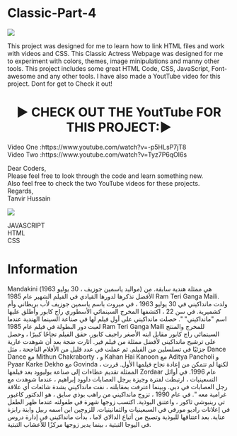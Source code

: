 # Classic-Part-4

<img align="center" src="https://www.koimoi.com/wp-content/new-galleries/2021/06/ram-teri-ganga-maili-actress-mandakinis-stunning-pictures-are-breaking-the-internet-001.jpg" />

This project was designed for me to learn how to link HTML files and work with videos and CSS. This Classic Actress Webpage was designed for me to experiment with colors, themes, image minipulations and manny other tools. This project includes some great HTML Code, CSS,  JavaScript, Font-awesome and any other tools. I have also made a YoutTube video for this project. Dont for get to Check it out!

<h1 align="center">▶️ CHECK OUT THE YoutTube FOR THIS PROJECT:▶️ </h1>
Video One :https://www.youtube.com/watch?v=-p5HLsP7jT8 <br>
Video Two :https://www.youtube.com/watch?v=Tyz7P6qOl6s <br>

Dear Coders, <br>
Please feel free to look through the code and learn something new. <br> 
Also feel free to check the two YouTube videos for these projects. <br>
Regards, <br>
Tanvir Hussain <br>

<img align="center" src="https://cdn.vox-cdn.com/thumbor/8soG0Y1WzzIEqGcW3N--4-5naB4=/0x0:1680x1050/1680x949/filters:focal(840x525:841x526):no_upscale()/cdn0.vox-cdn.com/uploads/chorus_asset/file/9130449/YTLogo_old_new_animation.gif" />

JAVASCRIPT <br>
HTML <br>
CSS <br>

# Information

Mandakini (مواليد ياسمين جوزيف ، 30 يوليو 1963) هي ممثلة هندية سابقة. من الأفضل تذكرها لدورها القيادي في الفيلم الشهير عام 1985 Ram Teri Ganga Maili.
ولدت مانداكيني في 30 يوليو 1963 ، في ميروت باسم ياسمين جوزيف لأب بريطاني وأم كشميرية. في سن 22 ، اكتشفها المخرج السينمائي الأسطوري راج كابور وأطلق عليها اسم "مانداكيني" ".
حصلت مانداكيني على أول فيلم لها في صناعة السينما الهندية عندما لعبت دور البطولة في فيلم عام 1985 Ram Teri Ganga Maili للمخرج والمنتج السينمائي راج كابور مقابل ابنه الأصغر راجيف كابور.  حقق الفيلم نجاحًا كبيرًا ، وحصل على ترشيح مانداكيني لأفضل ممثلة من فيلم فير.  أثارت ضجة بعد أن شوهدت عارية جزئيًا في تسلسلين من الفيلم. ثم عملت في عدد قليل من الأفلام الناجحة ، مثل Dance Dance مع Mithun Chakraborty ، و Kahan Hai Kanoon مع Aditya Pancholi و Pyaar Karke Dekho مع Govinda ، لكنها لم تتمكن من إعادة نجاح فيلمها الأول. قررت الممثلة تقديم عطاءات إلى صناعة بوليوود بعد فيلمها Zordaar عام 1996.
في أوائل التسعينيات ، ارتبطت لفترة وجيزة برجل العصابات داوود إبراهيم ، عندما شوهدت مع رجل العصابات في دبي.  وبينما اعترفت بمقابلته ، نفت مانداكيني بشدة شائعات أي علاقة غرامية معه ".
في عام 1990 ، تزوج مانداكيني من راهب بوذي سابق ، هو الدكتور كاغيور تي رينبوشي ثاكور ، واعتنق البوذية. اكتسب زوجها شهرة في طفولته عندما ظهر الطفل في إعلانات راديو مورفي في السبعينيات والثمانينيات. للزوجين ابن اسمه ربيل وابنة رابزة عناية. بعد اعتناقها للبوذية وتصبح من أتباع الدالاي لاما ، بدأت مانداكيني في إدارة دروس في اليوجا التبتية ، بينما يدير زوجها مركزًا للأعشاب التبتية.
